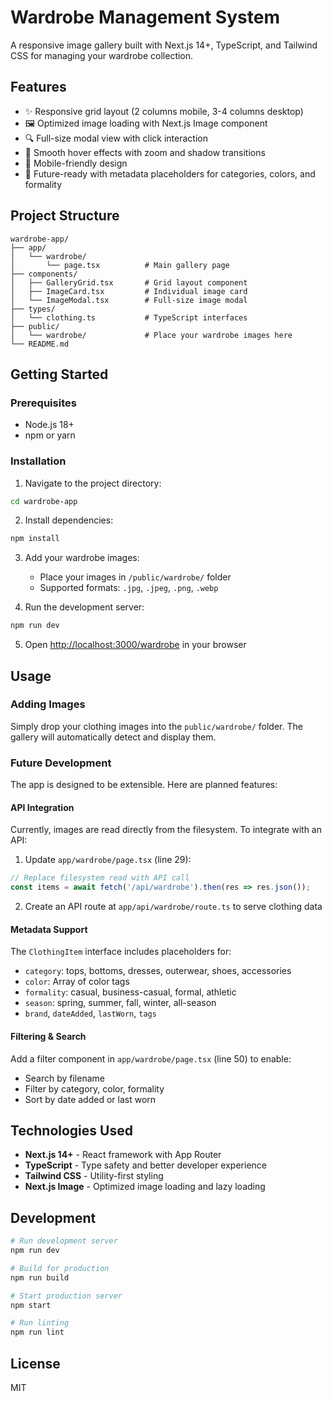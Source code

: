 # Wardrobe Management System

A responsive image gallery built with Next.js 14+, TypeScript, and Tailwind CSS for managing your wardrobe collection.

## Features

- ✨ Responsive grid layout (2 columns mobile, 3-4 columns desktop)
- 🖼️ Optimized image loading with Next.js Image component
- 🔍 Full-size modal view with click interaction
- 🎨 Smooth hover effects with zoom and shadow transitions
- 📱 Mobile-friendly design
- 🚀 Future-ready with metadata placeholders for categories, colors, and formality

## Project Structure

```
wardrobe-app/
├── app/
│   └── wardrobe/
│       └── page.tsx          # Main gallery page
├── components/
│   ├── GalleryGrid.tsx       # Grid layout component
│   ├── ImageCard.tsx         # Individual image card
│   └── ImageModal.tsx        # Full-size image modal
├── types/
│   └── clothing.ts           # TypeScript interfaces
├── public/
│   └── wardrobe/             # Place your wardrobe images here
└── README.md
```

## Getting Started

### Prerequisites

- Node.js 18+
- npm or yarn

### Installation

1. Navigate to the project directory:
```bash
cd wardrobe-app
```

2. Install dependencies:
```bash
npm install
```

3. Add your wardrobe images:
   - Place your images in `/public/wardrobe/` folder
   - Supported formats: `.jpg`, `.jpeg`, `.png`, `.webp`

4. Run the development server:
```bash
npm run dev
```

5. Open [http://localhost:3000/wardrobe](http://localhost:3000/wardrobe) in your browser

## Usage

### Adding Images

Simply drop your clothing images into the `public/wardrobe/` folder. The gallery will automatically detect and display them.

### Future Development

The app is designed to be extensible. Here are planned features:

#### API Integration
Currently, images are read directly from the filesystem. To integrate with an API:

1. Update `app/wardrobe/page.tsx` (line 29):
```typescript
// Replace filesystem read with API call
const items = await fetch('/api/wardrobe').then(res => res.json());
```

2. Create an API route at `app/api/wardrobe/route.ts` to serve clothing data

#### Metadata Support
The `ClothingItem` interface includes placeholders for:
- `category`: tops, bottoms, dresses, outerwear, shoes, accessories
- `color`: Array of color tags
- `formality`: casual, business-casual, formal, athletic
- `season`: spring, summer, fall, winter, all-season
- `brand`, `dateAdded`, `lastWorn`, `tags`

#### Filtering & Search
Add a filter component in `app/wardrobe/page.tsx` (line 50) to enable:
- Search by filename
- Filter by category, color, formality
- Sort by date added or last worn

## Technologies Used

- **Next.js 14+** - React framework with App Router
- **TypeScript** - Type safety and better developer experience
- **Tailwind CSS** - Utility-first styling
- **Next.js Image** - Optimized image loading and lazy loading

## Development

```bash
# Run development server
npm run dev

# Build for production
npm run build

# Start production server
npm start

# Run linting
npm run lint
```

## License

MIT
